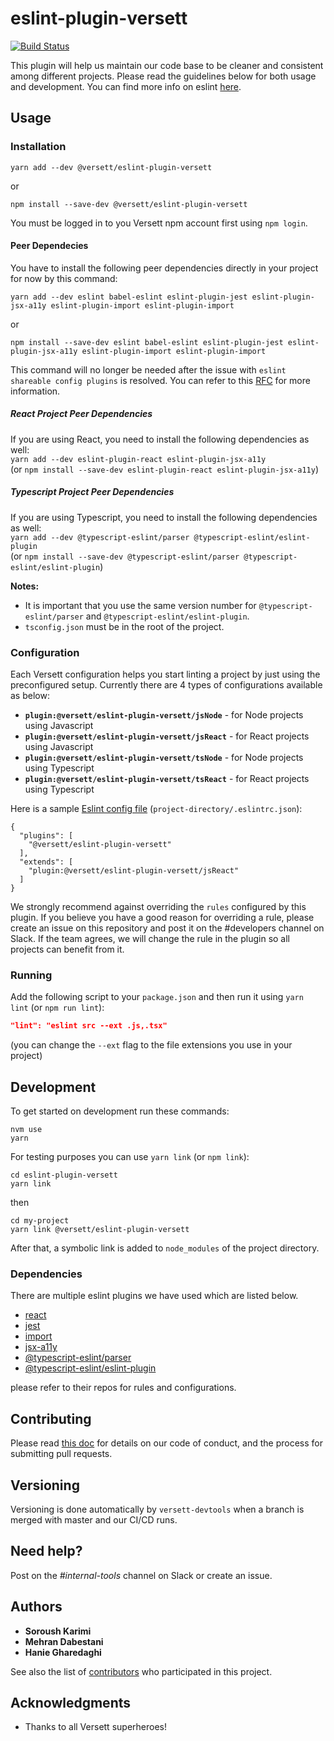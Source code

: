 # eslint-plugin-versett

[![Build Status](https://travis-ci.com/versett/eslint-plugin-versett.svg?token=RyZnHpAxmkfPjEq48bkB&branch=master)](https://travis-ci.com/versett/eslint-plugin-versett)

This plugin will help us maintain our code base to be cleaner and consistent among different projects.
Please read the guidelines below for both usage and development.
You can find more info on eslint [here](https://eslint.org/).

## Usage

### Installation

```
yarn add --dev @versett/eslint-plugin-versett
```

or

```
npm install --save-dev @versett/eslint-plugin-versett
```

You must be logged in to you Versett npm account first using `npm login`.

#### Peer Dependecies

You have to install the following peer dependencies directly in your project for now by this command:

```
yarn add --dev eslint babel-eslint eslint-plugin-jest eslint-plugin-jsx-a11y eslint-plugin-import eslint-plugin-import
```

or

```
npm install --save-dev eslint babel-eslint eslint-plugin-jest eslint-plugin-jsx-a11y eslint-plugin-import eslint-plugin-import
```

This command will no longer be needed after the issue with `eslint shareable config plugins` is resolved. You can refer to this [RFC](https://github.com/eslint/rfcs/pull/7) for more information.

##### React Project Peer Dependencies

If you are using React, you need to install the following dependencies as well:  
`yarn add --dev eslint-plugin-react eslint-plugin-jsx-a11y`  
(or `npm install --save-dev eslint-plugin-react eslint-plugin-jsx-a11y`)

##### Typescript Project Peer Dependencies

If you are using Typescript, you need to install the following dependencies as well:  
`yarn add --dev @typescript-eslint/parser @typescript-eslint/eslint-plugin`  
(or `npm install --save-dev @typescript-eslint/parser @typescript-eslint/eslint-plugin`)

**Notes:**

- It is important that you use the same version number for `@typescript-eslint/parser` and `@typescript-eslint/eslint-plugin`.
- `tsconfig.json` must be in the root of the project.

### Configuration

Each Versett configuration helps you start linting a project by just using the preconfigured setup. Currently there are 4 types of configurations available as below:

- **`plugin:@versett/eslint-plugin-versett/jsNode`** - for Node projects using Javascript
- **`plugin:@versett/eslint-plugin-versett/jsReact`** - for React projects using Javascript
- **`plugin:@versett/eslint-plugin-versett/tsNode`** - for Node projects using Typescript
- **`plugin:@versett/eslint-plugin-versett/tsReact`** - for React projects using Typescript

Here is a sample [Eslint config file](https://eslint.org/docs/user-guide/configuring) (`project-directory/.eslintrc.json`):

```
{
  "plugins": [
    "@versett/eslint-plugin-versett"
  ],
  "extends": [
    "plugin:@versett/eslint-plugin-versett/jsReact"
  ]
}
```

We strongly recommend against overriding the `rules` configured by this plugin. If you believe you have a good reason for overriding a rule, please create an issue on this repository and post it on the #developers channel on Slack. If the team agrees, we will change the rule in the plugin so all projects can benefit from it.

### Running

Add the following script to your `package.json` and then run it using `yarn lint` (or `npm run lint`):

```json
"lint": "eslint src --ext .js,.tsx"
```

(you can change the `--ext` flag to the file extensions you use in your project)

## Development

To get started on development run these commands:

```
nvm use
yarn
```

For testing purposes you can use `yarn link` (or `npm link`):

```
cd eslint-plugin-versett
yarn link
```

then

```
cd my-project
yarn link @versett/eslint-plugin-versett
```

After that, a symbolic link is added to `node_modules` of the project directory.

### Dependencies

There are multiple eslint plugins we have used which are listed below.

- [react](https://github.com/yannickcr/eslint-plugin-react)
- [jest](https://github.com/jest-community/eslint-plugin-jest)
- [import](https://github.com/benmosher/eslint-plugin-import/)
- [jsx-a11y](https://github.com/evcohen/eslint-plugin-jsx-a11y)
- [@typescript-eslint/parser](https://github.com/typescript-eslint/typescript-eslint/tree/master/packages/parser)
- [@typescript-eslint/eslint-plugin](https://github.com/typescript-eslint/typescript-eslint/tree/master/packages/eslint-plugin)

please refer to their repos for rules and configurations.

## Contributing

Please read [this doc](https://versett.quip.com/zyEcAZ0ZosJn/How-to-Contribute-Code) for details on our code of conduct, and the process for submitting pull requests.

## Versioning

Versioning is done automatically by `versett-devtools` when a branch is merged with master and our CI/CD runs.

## Need help?

Post on the _#internal-tools_ channel on Slack or create an issue.

## Authors

- **Soroush Karimi**
- **Mehran Dabestani**
- **Hanie Gharedaghi**

See also the list of [contributors](https://github.com/versett/eslint-plugin-versett/contributors) who participated in this project.

## Acknowledgments

- Thanks to all Versett superheroes!

